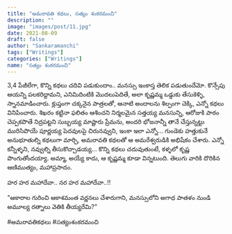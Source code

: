 ```yaml
---
title: "అమరావతి కథలు, సత్యం శంకరమంచి"
description: ""
image: "images/post/11.jpg"
date: 2021-08-09
draft: false
author: "Sankaramanchi"
tags: ["Writings"]
categories: ["Writings"]
name: "సత్యం శంకరమంచి"
---
```


3,4 పేజీలేగా, కొన్ని కథలు చదివి పడుకుందాం.. మనస్సు ఇంకాస్త తెలిక పడుతుందేమో. కొన్సేపు ఆయన్ని పలకరిద్దామని, ఎనిమిదింటికి మొదలుపెదితే, అలా కృష్ణమ్మ ఒడ్డుకు తేసుకెళ్ళి, స్నానమాడించారు. క్లుప్తంగా చక్కనైన పాత్రలతో, ఆనాటి అందాలను శిల్పంగా చెక్కి, ఎన్నో కథలు వినిపించారు. శిఖరం కట్టినా ఫలితం ఆశించని నిర్మలమైన సత్తయ్య మనసున్ని, ఆరోజుకి పాఠం చెప్పకపొతే నిద్రపట్టని సుబ్బయ్య మాష్టారు ప్రేమను, అందరి భోజనాన్నీ తానే చేస్తున్నట్టు  మురిసిపొయే పూర్ణయ్య పెదవులపై  చిరునవ్వుని, ఇంకా ఇలా ఎన్నో... గుండెకు హత్తుకునే అనుభూతుల్ని కథలుగా మార్చి, అమరావతి కథలతో ఆ అమరేశ్వరుడికి అభిషేకం చేశారు. ఎన్నో కన్నీళ్ళని, నవ్వుల్ని తీసుకొచ్చాడయ్య... కొన్ని కథలు చదువుతుంటే, కళ్ళలో కృష్ణ పొంగుతోందయ్యా. అమ్మా, అయ్యే కాదు, ఆ కృష్ణమ్మ కూడా విన్నటుంది.  తెలుగు వారికి దొరికిన ఆణిముత్యం, మహాప్రసాదం.  

హర హర మహాదేవా..
నర హర మహాదేవా..!!

"ఆకారాల గురించి ఆకాశమంత వర్ణనలు చేశారుగాని, మనస్సులోని అగాధ పాతళం నుండి అమూల్య రత్నాలు వెతికి తీయ్యరేమి?"

#అమరావతికథలు #సత్యంశంకరమంచి
